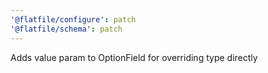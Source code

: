 ```yaml
---
'@flatfile/configure': patch
'@flatfile/schema': patch
---
```


Adds value param to OptionField for overriding type directly
